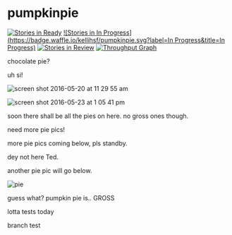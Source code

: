 # pumpkinpie
[![Stories in Ready](https://badge.waffle.io/kellihsf/pumpkinpie.svg?label=ready&title=Ready)](http://waffle.io/kellihsf/pumpkinpie)
[![Stories in In Progress](https://badge.waffle.io/kellihsf/pumpkinpie.svg?label=In Progress&title=In Progress)](http://waffle.io/kellihsf/pumpkinpie)
[![Stories in Review](https://badge.waffle.io/kellihsf/pumpkinpie.svg?label=review&title=review)](http://waffle.io/kellihsf/pumpkinpie)
[![Throughput Graph](https://graphs.waffle.io/kellihsf/pumpkinpie/throughput.svg)](https://waffle.io/kellihsf/pumpkinpie/metrics/throughput)

chocolate pie?

uh si!


![screen shot 2016-05-20 at 11 29 55 am](https://cloud.githubusercontent.com/assets/4775572/15436279/4e5a0cbc-1e7e-11e6-91fd-6d08dcb23640.png)


![screen shot 2016-05-23 at 1 05 41 pm](https://cloud.githubusercontent.com/assets/4775572/15481334/283055ee-20e7-11e6-82d5-893c4831fc85.png)

soon there shall be all the pies on here. no gross ones though.

need more pie pics!

more pie pics coming below, pls standby.

dey not here Ted.

another pie pic will go below.

![pie](https://cloud.githubusercontent.com/assets/4775572/16343259/4db13c8c-39f3-11e6-84aa-063db8a7f697.jpg)

guess what? pumpkin pie is.. GROSS

lotta tests today

branch test 
